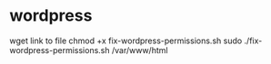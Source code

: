 # wordpress
wget link to file
chmod +x fix-wordpress-permissions.sh
sudo ./fix-wordpress-permissions.sh /var/www/html
